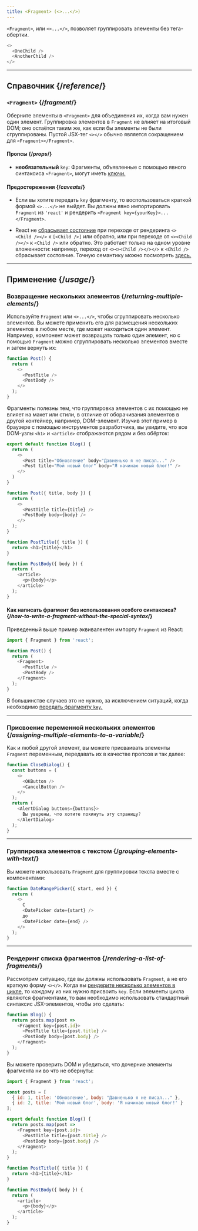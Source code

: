 ```yaml
---
title: <Fragment> (<>...</>)
---
```


<Intro>

`<Fragment>`, или `<>...</>`, позволяет группировать элементы без тега-обертки.

```js
<>
  <OneChild />
  <AnotherChild />
</>
```

</Intro>

<InlineToc />

---

## Справочник {/*reference*/}

### `<Fragment>` {/*fragment*/}

Оберните элементы в `<Fragment>` для объединения их, когда вам нужен один элемент. Группировка элементов в `Fragment` не влияет на итоговый DOM; оно остаётся таким же, как если бы элементы не были сгруппированы. Пустой JSX-тег `<></>` обычно является сокращением для `<Fragment></Fragment>`.

#### Пропсы {/*props*/}

- **необязательный** `key`: Фрагменты, объявленные с помощью явного синтаксиса `<Fragment>`, могут иметь [ключи.](/learn/rendering-lists#keeping-list-items-in-order-with-key)

#### Предостережения {/*caveats*/}

- Если вы хотите передать `key` фрагменту, то воспользоваться краткой формой `<>...</>` не выйдет. Вы должны явно импортировать `Fragment` из `'react'` и рендерить `<Fragment key={yourKey}>...</Fragment>`.

- React не [сбрасывает состояние](/learn/preserving-and-resetting-state) при переходе от рендеринга `<><Child /></>` к `[<Child />]` или обратно, или при переходе от `<><Child /></>` к `<Child />` или обратно. Это работает только на одном уровне вложенности: например, переход от `<><><Child /></></>` к `<Child />` сбрасывает состояние. Точную семантику можно посмотреть [здесь.](https://gist.github.com/clemmy/b3ef00f9507909429d8aa0d3ee4f986b)

---

## Применение {/*usage*/}

### Возвращение нескольких элементов {/*returning-multiple-elements*/}

Используйте `Fragment` или `<>...</>`, чтобы сгруппировать несколько элементов. Вы можете применить его для размещения нескольких элементов в любом месте, где может находиться один элемент. Например, компонент может возвращать только один элемент, но с помощью `Fragment` можно сгруппировать несколько элементов вместе и затем вернуть их:

```js {3,6}
function Post() {
  return (
    <>
      <PostTitle />
      <PostBody />
    </>
  );
}
```

Фрагменты полезны тем, что группировка элементов с их помощью не влияет на макет или стили, в отличие от оборачивания элементов в другой контейнер, например, DOM-элемент. Изучив этот пример в браузере с помощью инструментов разработчика, вы увидите, что все DOM-узлы `<h1>` и `<article>` отображаются рядом и без обёрток:

<Sandpack>

```js
export default function Blog() {
  return (
    <>
      <Post title="Обновление" body="Давненько я не писал..." />
      <Post title="Мой новый блог" body="Я начинаю новый блог!" />
    </>
  )
}

function Post({ title, body }) {
  return (
    <>
      <PostTitle title={title} />
      <PostBody body={body} />
    </>
  );
}

function PostTitle({ title }) {
  return <h1>{title}</h1>
}

function PostBody({ body }) {
  return (
    <article>
      <p>{body}</p>
    </article>
  );
}
```

</Sandpack>

<DeepDive>

#### Как написать фрагмент без использования особого синтаксиса? {/*how-to-write-a-fragment-without-the-special-syntax*/}

Приведенный выше пример эквивалентен импорту `Fragment` из React:

```js {1,5,8}
import { Fragment } from 'react';

function Post() {
  return (
    <Fragment>
      <PostTitle />
      <PostBody />
    </Fragment>
  );
}
```

В большинстве случаев это не нужно, за исключением ситуаций, когда необходимо [передать фрагменту `key`.](#rendering-a-list-of-fragments)

</DeepDive>

---

### Присвоение переменной нескольких элементов {/*assigning-multiple-elements-to-a-variable*/}

Как и любой другой элемент, вы можете присваивать элементы `Fragment` переменным, передавать их в качестве пропсов и так далее:

```js
function CloseDialog() {
  const buttons = (
    <>
      <OKButton />
      <CancelButton />
    </>
  );
  return (
    <AlertDialog buttons={buttons}>
      Вы уверены, что хотите покинуть эту страницу?
    </AlertDialog>
  );
}
```

---

### Группировка элементов с текстом {/*grouping-elements-with-text*/}

Вы можете использовать `Fragment` для группировки текста вместе с компонентами:

```js
function DateRangePicker({ start, end }) {
  return (
    <>
      С
      <DatePicker date={start} />
      до
      <DatePicker date={end} />
    </>
  );
}
```

---

### Рендеринг списка фрагментов {/*rendering-a-list-of-fragments*/}

Рассмотрим ситуацию, где вы должны использовать `Fragment`, а не его краткую форму `<></>`. Когда вы [рендерите несколько элементов в цикле](/learn/rendering-lists), то каждому из них нужно присвоить `key`. Если элементы цикла являются фрагментами, то вам необходимо использовать стандартный синтаксис JSX-элементов, чтобы это сделать:

```js {3,6}
function Blog() {
  return posts.map(post =>
    <Fragment key={post.id}>
      <PostTitle title={post.title} />
      <PostBody body={post.body} />
    </Fragment>
  );
}
```

Вы можете проверить DOM и убедиться, что дочерние элементы фрагмента ни во что не обернуты:

<Sandpack>

```js
import { Fragment } from 'react';

const posts = [
  { id: 1, title: 'Обновление', body: "Давненько я не писал..." },
  { id: 2, title: 'Мой новый блог', body: 'Я начинаю новый блог!' }
];

export default function Blog() {
  return posts.map(post =>
    <Fragment key={post.id}>
      <PostTitle title={post.title} />
      <PostBody body={post.body} />
    </Fragment>
  );
}

function PostTitle({ title }) {
  return <h1>{title}</h1>
}

function PostBody({ body }) {
  return (
    <article>
      <p>{body}</p>
    </article>
  );
}
```

</Sandpack>
